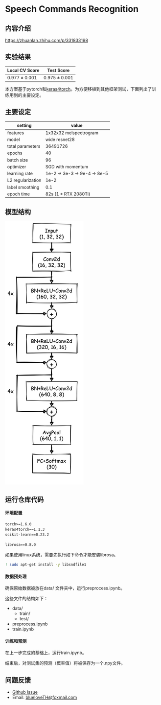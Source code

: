 # Speech Commands Recognition

## 内容介绍

https://zhuanlan.zhihu.com/p/331833198

## 实验结果

| Local CV Score | Test Score    |
| -------------- | ------------- |
| 0.977 ± 0.001​  | 0.975 ± 0.001 |



本方案基于pytorch和[keras4torch](https://github.com/blueloveTH/keras4torch)。为方便移植到其他框架测试，下面列出了训练用到的主要设定。

## 主要设定

| setting           | value                        |
| ----------------- | ---------------------------- |
| features          | 1x32x32 melspectrogram       |
| model             | wide resnet28                |
| total parameters  | 36491726                     |
| epochs            | 40                           |
| batch size        | 96                           |
| optimizer         | SGD with momentum            |
| learning rate     | 1e-2 -> 3e-3 -> 9e-4 -> 8e-5 |
| L2 regularization | 1e-2                         |
| label smoothing   | 0.1                          |
| epoch time        | 82s (1 * RTX 2080Ti)         |



## 模型结构

![](model_architecture.jpg)

## 运行仓库代码

#### 环境配置

```txt
torch>=1.6.0
keras4torch==1.1.3
scikit-learn==0.23.2

librosa==0.8.0
```

如果使用linux系统，需要先执行如下命令才能安装librosa。

```bash
! sudo apt-get install -y libsndfile1
```



#### 数据预处理

确保原始数据被放在data/ 文件夹中，运行preprocess.ipynb。

这些文件的结构如下：

- data/
  - train/
  - test/
- preprocess.ipynb
- train.ipynb



#### 训练和预测

在上一步完成的基础上，运行train.ipynb。

结束后，对测试集的预测（概率值）将被保存为一个.npy文件。



## 问题反馈

+ [Github Issue](https://github.com/blueloveTH/speech_commands_recognition/issues)
+ Email: blueloveTH@foxmail.com